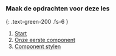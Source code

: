 ### Maak de opdrachten voor deze les
{: .text-green-200 .fs-6 }

1. [Start](1onderwerp)
2. [Onze eerste component](2eerstecomponent)
3. [Component stylen](3componentstylen)
<!-- 4. [Testen](4testen) -->
